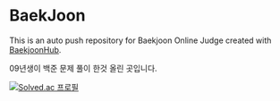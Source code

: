 # BaekJoon
This is an auto push repository for Baekjoon Online Judge created with [BaekjoonHub](https://github.com/BaekjoonHub/BaekjoonHub).

09년생이 백준 문제 풀이 한것 올린 곳입니다.

[![Solved.ac
프로필](http://mazassumnida.wtf/api/v2/generate_badge?boj=whisper_serenade)](https://solved.ac/whisper_serenade)
